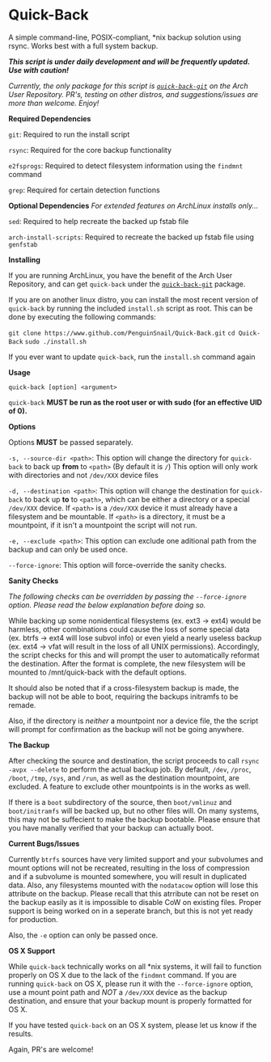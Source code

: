 # Quick-Back
A simple command-line, POSIX-compliant, *nix backup solution using rsync. Works best with a full system backup.

***This script is under daily development and will be frequently updated. Use with caution!***

*Currently, the only package for this script is [`quick-back-git`](https://aur.archlinux.org/packages/quick-back-git) on the Arch User Repository. PR's, testing on other distros, and suggestions/issues are more than welcome. Enjoy!*


__Required Dependencies__

`git`: Required to run the install script

`rsync`: Required for the core backup functionality

`e2fsprogs`: Required to detect filesystem information using the `findmnt` command

`grep`: Required for certain detection functions

__Optional Dependencies__
*For extended features on ArchLinux installs only...*

`sed`: Required to help recreate the backed up fstab file

`arch-install-scripts`: Required to recreate the backed up fstab file using `genfstab`

__Installing__

If you are running ArchLinux, you have the benefit of the Arch User Repository, and can get `quick-back` under the [`quick-back-git`](https://aur.archlinux.org/packages/quick-back-git) package.

If you are on another linux distro, you can install the most recent version of `quick-back` by running the included `install.sh` script as root. This can be done by executing the following commands:

`git clone https://www.github.com/PenguinSnail/Quick-Back.git`
`cd Quick-Back`
`sudo ./install.sh`

If you ever want to update `quick-back`, run the `install.sh` command again

__Usage__

`quick-back [option] <argument>` 

`quick-back` **MUST be run as the root user or with sudo (for an effective UID of 0).**

__Options__

Options **MUST** be passed separately.

`-s, --source-dir <path>`: This option will change the directory for `quick-back` to back up **from** to `<path>` (By default it is `/`) This option will only work with directories and not `/dev/XXX` device files

`-d, --destination <path>`: This  option will change the destination for `quick-back` to back up **to** to `<path>`, which can be either a directory or a special `/dev/XXX` device. If `<path>` is a `/dev/XXX` device it must already have a filesystem and be mountable. If `<path>` is a directory, it must be a mountpoint, if it isn't a mountpoint the script will not run.

`-e, --exclude <path>`: This option can exclude one aditional path from the backup and can only be used once.

`--force-ignore`: This option will force-override the sanity checks.

__Sanity Checks__

*The following checks can be overridden by passing the `--force-ignore` option. Please read the below explanation before doing so.*

While backing up some nonidentical filesystems (ex. ext3 -> ext4) would be harmless, other combinations could cause the loss of some special data (ex. btrfs -> ext4 will lose subvol info) or even yield a nearly useless backup (ex. ext4 -> vfat will result in the loss of all UNIX permissions). Accordingly, the script checks for this and will prompt the user to automatically reformat the destination. After the format is complete, the new filesystem will be mounted to /mnt/quick-back with the default options. 

It should also be noted that if a cross-filesystem backup is made, the backup will not be able to boot, requiring the backups initramfs to be remade.

Also, if the directory is *neither* a mountpoint nor a device file, the the script will prompt for confirmation as the backup will not be going anywhere.

__The Backup__

After checking the source and destination, the script proceeds to call `rsync -avpx --delete` to perform the actual backup job. By default, `/dev`, `/proc`, `/boot`, `/tmp`, `/sys`, and `/run`, as well as the destination mountpoint, are excluded. A feature to exclude other mountpoints is in the works as well.

If there is a `boot` subdirectory of the source, then `boot/vmlinuz` and `boot/initramfs` will be backed up, but no other files will. On many systems, this may not be suffecient to make the backup bootable. Please ensure that you have manally verified that your backup can actually boot.

__Current Bugs/Issues__

Currently `btrfs` sources have very limited support and your subvolumes and mount options will not be recreated, resulting in the loss of compression and if a subvolume is mounted somewhere, you will result in duplicated data. Also, any filesystems mounted with the `nodatacow` option will lose this attribute on the backup. Please recall that this atrribute can not be reset on the backup easily as it is impossible to disable CoW on existing files. Proper support is being worked on in a seperate branch, but this is not yet ready for production.

Also, the `-e` option can only be passed once.

__OS X Support__

While `quick-back` technically works on all *nix systems, it will fail to function properly on OS X due to the lack of the `findmnt` command. If you are running `quick-back` on OS X, please run it with the `--force-ignore` option, use a mount point path and *NOT* a `/dev/XXX` device as the backup destination, and ensure that your backup mount is properly formatted for OS X.

If you have tested `quick-back` on an OS X system, please let us know if the results.

Again, PR's are welcome!
